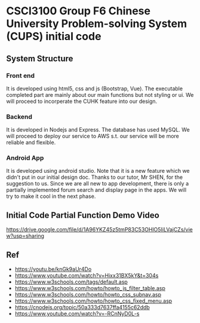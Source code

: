 # CSCI3100 Group F6 Chinese University Problem-solving System (CUPS) initial code

## System Structure
### Front end
It is developed using html5, css and js (Bootstrap, Vue). The executable completed part are mainly about our main functions but not styling or ui. We will proceed to incorperate the CUHK feature into our design.

### Backend
It is developed in Nodejs and Express.
The database has used MySQL. We will proceed to deploy our service to AWS s.t. our service will be more reliable and flexible.

### Android App
It is developed using android studio. Note that it is a new feature which we didn't put in our initial design doc. Thanks to our tutor, Mr SHEN, for the suggestion to us. Since we are all new to app development, there is only a partially implemented forum search and display page in the apps. We will try to make it cool in the next phase.  

## Initial Code Partial Function Demo Video
https://drive.google.com/file/d/1A96YKZ45z5tmP83C53OHlO5IiLVajCZs/view?usp=sharing

## Ref
- https://youtu.be/knGk9aUr4Do
- https://www.youtube.com/watch?v=Hixx31BX5kY&t=304s 
- https://www.w3schools.com/tags/default.asp
- https://www.w3schools.com/howto/howto_js_filter_table.asp
- https://www.w3schools.com/howto/howto_css_subnav.asp
- https://www.w3schools.com/howto/howto_css_fixed_menu.asp
- https://cnodejs.org/topic/50a333d7637ffa4155c62ddb
- https://www.youtube.com/watch?v=-RCnNyD0L-s

